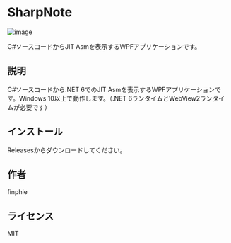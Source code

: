 # SharpNote

![image](https://user-images.githubusercontent.com/19237170/180639551-00d27609-e1ac-4ebe-850c-76f6afc1b407.png)

C#ソースコードからJIT Asmを表示するWPFアプリケーションです。

## 説明

C#ソースコードから.NET 6でのJIT Asmを表示するWPFアプリケーションです。Windows 10以上で動作します。（.NET 6ランタイムとWebView2ランタイムが必要です）

## インストール

Releasesからダウンロードしてください。

## 作者

finphie

## ライセンス

MIT

